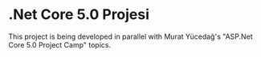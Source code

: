# .Net Core 5.0 Projesi
 This project is being developed in parallel with Murat Yücedağ's "ASP.Net Core 5.0 Project Camp" topics.
